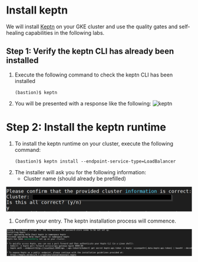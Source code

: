 # Install keptn
We will install [Keptn](https://keptn.sh/) on your GKE cluster and use the quality gates and self-healing capabilities in the following labs.

## Step 1: Verify the keptn CLI has already been installed
1. Execute the following command to check the keptn CLI has been installed
    ```
    (bastion)$ keptn
    ```
1. You will be presented with a response like the following:
![keptn](./assets/keptnCLI.png)


# Step 2: Install the keptn runtime
1. To install the keptn runtime on your cluster, execute the following command:
    ```
    (bastion)$ keptn install --endpoint-service-type=LoadBalancer
    ```
2. The installer will ask you for the following information:
    - Cluster name (should already be prefilled)

![keptn](./assets/keptn-Install.png)

1. Confirm your entry. The keptn installation process will commence.

![keptn_install](./assets/keptn_installation_logs.png)